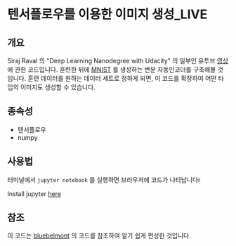 # 텐서플로우를 이용한 이미지 생성_LIVE

## 개요

Siraj Raval 의 "Deep Learning Nanodegree with Udacity" 의 일부인 유투브 [영상]()에 관한 코드입니다. 훈련한 뒤에 [MNIST](http://yann.lecun.com/exdb/mnist/) 를 생성하는 변분 자동인코더를 구축해볼 것입니다. 훈련 데이터를 원하는 데이터 세트로 정하게 되면, 이 코드를 확장하여 어떤 타입의 이미지도 생성할 수 있습니다. 

## 종속성

* 텐서플로우
* numpy

## 사용법

터미널에서 `jupyter notebook` 를 실행하면 브라우저에 코드가 나타납니다r

Install jupyter [here](http://jupyter.readthedocs.io/en/latest/install.html)

## 참조

이 코드는 [bluebelmont](https://github.com/bluebelmont/Variational-Autoencoder) 의 코드를 참조하여 알기 쉽게 편성한 것입니다. 
